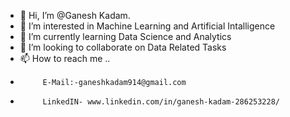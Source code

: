 - 👋 Hi, I’m @Ganesh Kadam.
- 👀 I’m interested in Machine Learning and Artificial Intalligence
- 🌱 I’m currently learning Data Science and Analytics
- 💞️ I’m looking to collaborate on Data Related Tasks
- 📫 How to reach me ..
-          E-Mail:-ganeshkadam914@gmail.com
-          LinkedIN- www.linkedin.com/in/ganesh-kadam-286253228/

<!---
ganeshkadam07/ganeshkadam07 is a ✨ special ✨ repository because its `README.md` (this file) appears on your GitHub profile.
You can click the Preview link to take a look at your changes.
--->
